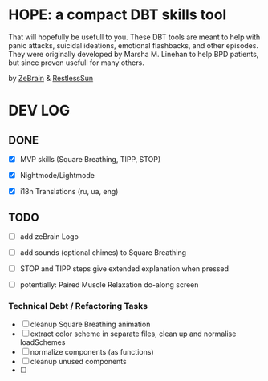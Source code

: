 # HOPE: a compact DBT skills tool

That will hopefully be usefull to you. These DBT tools are meant to help with panic attacks, suicidal ideations, emotional flashbacks, and other episodes. They were originally developed by Marsha M. Linehan to help BPD patients, but since proven usefull for many others.

by [ZeBrain](https://www.linkedin.com/in/yuliya-kyrychenko-329b2918b/) & [RestlessSun](https://github.com/KarynaKhatkhokhu)

# DEV LOG

## DONE

- [x] MVP skills (Square Breathing, TIPP, STOP)
- [x] Nightmode/Lightmode
- [x] i18n Translations (ru, ua, eng)


## TODO

- [ ] add zeBrain Logo
- [ ] add sounds (optional chimes) to Square Breathing
- [ ] STOP and TIPP steps give extended explanation when pressed
- [ ] potentially: Paired Muscle Relaxation do-along screen
 

### Technical Debt / Refactoring Tasks

- [ ] cleanup Square Breathing animation
- [ ] extract color scheme in separate files, clean up and normalise loadSchemes
- [ ] normalize components (as functions)
- [ ] cleanup unused components
- [ ] 
